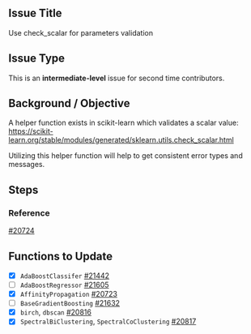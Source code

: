 ## Issue Title
Use check_scalar for parameters validation

## Issue Type
This is an **intermediate-level** issue for second time contributors.

## Background / Objective

A helper function exists in scikit-learn which validates a scalar value:  
https://scikit-learn.org/stable/modules/generated/sklearn.utils.check_scalar.html

Utilizing this helper function will help to get consistent error types and messages.

## Steps


### Reference
[#20724](https://github.com/scikit-learn/scikit-learn/issues/20724)

## Functions to Update
- [x] `AdaBoostClassifer` [#21442](https://github.com/scikit-learn/scikit-learn/pull/21422)
- [ ] `AdaBoostRegressor` [#21605](https://github.com/scikit-learn/scikit-learn/pull/21605)
- [x] `AffinityPropagation` [#20723](https://github.com/scikit-learn/scikit-learn/pull/20723)
- [ ] `BaseGradientBoosting` [#21632](https://github.com/scikit-learn/scikit-learn/pull/21632)
- [x] `birch`, `dbscan` [#20816](https://github.com/scikit-learn/scikit-learn/pull/20816)
- [x] `SpectralBiClustering`, `SpectralCoClustering` [#20817](https://github.com/scikit-learn/scikit-learn/pull/20817)
